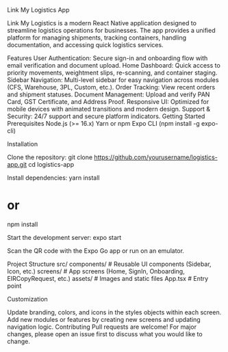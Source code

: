Link My Logistics App

Link My Logistics is a modern React Native application designed to streamline logistics operations for businesses. The app provides a unified platform for managing shipments, tracking containers, handling documentation, and accessing quick logistics services.

Features
User Authentication: Secure sign-in and onboarding flow with email verification and document upload.
Home Dashboard: Quick access to priority movements, weightment slips, re-scanning, and container staging.
Sidebar Navigation: Multi-level sidebar for easy navigation across modules (CFS, Warehouse, 3PL, Custom, etc.).
Order Tracking: View recent orders and shipment statuses.
Document Management: Upload and verify PAN Card, GST Certificate, and Address Proof.
Responsive UI: Optimized for mobile devices with animated transitions and modern design.
Support & Security: 24/7 support and secure platform indicators.
Getting Started
Prerequisites
Node.js (>= 16.x)
Yarn or npm
Expo CLI (npm install -g expo-cli)

Installation

Clone the repository:
git clone https://github.com/yourusername/logistics-app.git
cd logistics-app

Install dependencies:
yarn install
# or
npm install

Start the development server:
expo start

Scan the QR code with the Expo Go app or run on an emulator.

Project Structure
src/
  components/    # Reusable UI components (Sidebar, Icon, etc.)
  screens/       # App screens (Home, SignIn, Onboarding, EIRCopyRequest, etc.)
  assets/        # Images and static files
  App.tsx        # Entry point

Customization

Update branding, colors, and icons in the styles objects within each screen.
Add new modules or features by creating new screens and updating navigation logic.
Contributing
Pull requests are welcome! For major changes, please open an issue first to discuss what you would like to change.
